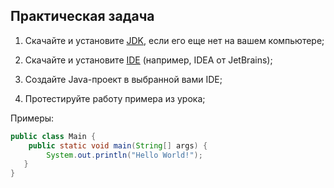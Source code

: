## Практическая задача

1. Скачайте и установите [JDK](https://www.oracle.com/technetwork/java/javase/downloads/index.html), если его еще нет на вашем компьютере;

2. Скачайте и установите [IDE](https://www.jetbrains.com/idea/) (например, IDEA от JetBrains);

3. Создайте Java-проект в выбранной вами IDE;

4. Протестируйте работу примера из урока;

Примеры:
``` java
public class Main {
    public static void main(String[] args) {
        System.out.println("Hello World!");
   }
}
```